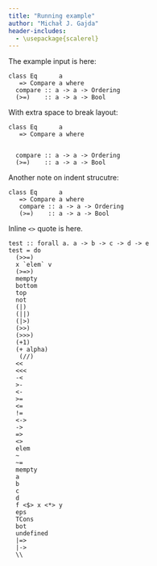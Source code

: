 ```yaml
---
title: "Running example"
author: "Michał J. Gajda"
header-includes:
  - \usepackage{scalerel}
---
```


The example input is here:
```{.haskell}
class Eq      a
   => Compare a where
  compare :: a -> a -> Ordering
  (>=)    :: a -> a -> Bool
```

With extra space to break layout:

```{.haskell}
class Eq      a
   => Compare a where


  compare :: a -> a -> Ordering
  (>=)    :: a -> a -> Bool
```

Another note on indent strucutre:
```{.haskell}
class Eq      a
   => Compare a where
   compare :: a -> a -> Ordering
   (>=)    :: a -> a -> Bool
```

Inline `<>` quote is here.

```{.haskell}
test :: forall a. a -> b -> c -> d -> e
test = do
  (>>=)
  x `elem` v
  (>=>)
  mempty
  bottom
  top
  not
  (|)
  (||)
  (|>)
  (>>)
  (>>>)
  (+1)
  (+ alpha)
   (//)
  <<
  <<<
  -<
  >-
  <-
  >=
  <=
  !=
  <->
  ->
  =>
  <>
  elem
  ~
  ~=
  mempty
  a
  b
  c
  d
  f <$> x <*> y
  eps
  TCons
  bot
  undefined
  |=>
  |->
  \\
```
